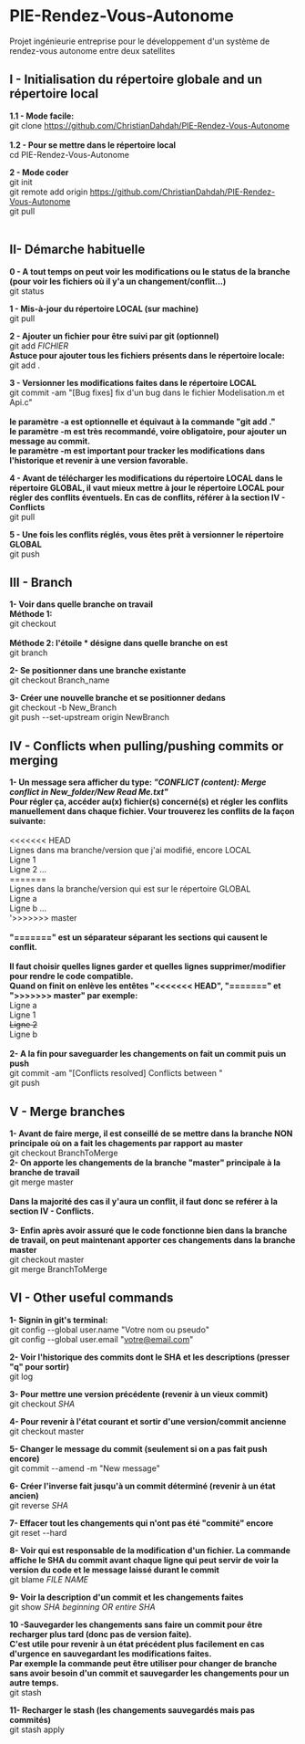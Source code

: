 # PIE-Rendez-Vous-Autonome
Projet ingénieurie entreprise pour le développement d'un système de rendez-vous autonome entre deux satellites


## I - Initialisation du répertoire globale and un répertoire local
<b>  1.1 - Mode facile: </b> <br>
git clone https://github.com/ChristianDahdah/PIE-Rendez-Vous-Autonome <br> <br>
<b> 1.2 - Pour se mettre dans le répertoire local </b> <br>
cd PIE-Rendez-Vous-Autonome <br>

<b> 2 - Mode coder </b> <br>
git init <br>
git remote add origin https://github.com/ChristianDahdah/PIE-Rendez-Vous-Autonome <br>
git pull <br> <br>

## II- Démarche habituelle
<b> 0 - A tout temps on peut voir les modifications ou le status de la branche (pour voir les fichiers où il y'a un changement/conflit...) </b> <br>
git status <br>

<b> 1 - Mis-à-jour du répertoire LOCAL (sur machine) </b> <br>
git pull <br>

<b> 2 - Ajouter un fichier pour être suivi par git (optionnel) </b> <br>
git add *FICHIER* <br>
<b> Astuce pour ajouter tous les fichiers présents dans le répertoire locale: </b> <br>
git add . <br>

<b> 3 - Versionner les modifications faites dans le répertoire LOCAL </b><br>
git commit -am "[Bug fixes] fix d'un bug dans le fichier Modelisation.m et Api.c" <br> <br>
<b> le paramètre -a est optionnelle et équivaut à la commande "git add ." <br>
le paramètre -m est très recommandé, voire obligatoire, pour ajouter un message au commit. <br>
le paramètre -m est important pour tracker les modifications dans l'historique et revenir à une version favorable. </b> <br>

<b> 4 - Avant de télécharger les modifications du répertoire LOCAL dans le répertoire GLOBAL, il vaut mieux mettre à jour le répertoire LOCAL pour régler des conflits éventuels. En cas de conflits, référer à la section IV - Conflicts </b> <br>
git pull <br>

<b> 5 - Une fois les conflits réglés, vous êtes prêt à versionner le répertoire GLOBAL </b> <br>
git push <br>


## III - Branch
<b> 1- Voir dans quelle branche on travail <br>
Méthode 1: </b> <br>
git checkout <br> <br>
<b> Méthode 2: l'étoile * désigne dans quelle branche on est </b> <br>
git branch <br>

<b> 2- Se positionner dans une branche existante </b> <br>
git checkout Branch_name <br>

<b> 3- Créer une nouvelle branche et se positionner dedans </b> <br>
git checkout -b New_Branch <br>
git push --set-upstream origin NewBranch <br>
  

## IV - Conflicts when pulling/pushing commits or merging 
<b> 1- Un message sera afficher du type:  <i> "CONFLICT (content): Merge conflict in New_folder/New Read Me.txt" </i> <br>
Pour régler ça, accéder au(x) fichier(s) concerné(s) et régler les conflits manuellement dans chaque fichier. Vour trouverez les conflits de la façon suivante: </b> <br> <br>
<<<<<<< HEAD <br>
Lignes dans ma branche/version que j'ai modifié, encore LOCAL <br>
Ligne 1 <br>
Ligne 2 ... <br>
======= <br>
Lignes dans la branche/version qui est sur le répertoire GLOBAL <br>
Ligne a <br>
Ligne b ... <br>
'>>>>>>> master <br> <br>
<b> "=======" est un séparateur séparant les sections qui causent le conflit. </b> <br> <br>
<b> Il faut choisir quelles lignes garder et quelles lignes supprimer/modifier pour rendre le code compatible. <br>
  Quand on finit on enlève les entêtes "<<<<<<< HEAD", "=======" et ">>>>>>> master" par exemple: </b> <br>
Ligne a <br>
Ligne 1 <br>
<del> Ligne 2 </del> <br>
Ligne b <br> <br>
<b> 2- A la fin pour saveguarder les changements on fait un commit puis un push </b> <br>
git commit -am "[Conflicts resolved] Conflicts between " <br>
git push <br>


## V - Merge branches
<b> 1- Avant de faire merge, il est conseillé de se mettre dans la branche NON principale où on a fait les chagements par rapport au master </b> <br>
git checkout BranchToMerge <br>
<b> 2- On apporte les changements de la branche "master" principale à la branche de travail </b> <br>
git merge master <br> <br>
<b> Dans la majorité des cas il y'aura un conflit, il faut donc se reférer à la section IV - Conflicts. </b> <br> <br>
<b> 3- Enfin après avoir assuré que le code fonctionne bien dans la branche de travail, on peut maintenant apporter ces changements dans la branche master </b> <br>
git checkout master <br>
git merge BranchToMerge <br>


## VI - Other useful commands
<b> 1- Signin in git's terminal: </b> <br>
git config --global user.name "Votre nom ou pseudo" <br>
git config --global user.email "votre@email.com" <br>

<b> 2- Voir l'historique des commits dont le SHA et les descriptions (presser "q" pour sortir) </b> <br>
git log <br>

<b> 3- Pour mettre une version précédente (revenir à un vieux commit) </b> <br>
git checkout *SHA* <br>

<b> 4- Pour revenir à l'état courant et sortir d'une version/commit ancienne </b> <br>
git checkout master <br>

<b> 5- Changer le message du commit (seulement si on a pas fait push encore) </b> <br>
git commit --amend -m "New message" <br>

<b> 6- Créer l'inverse fait jusqu'à un commit déterminé (revenir à un état ancien) </b> <br>
git reverse *SHA* <br>

<b> 7- Effacer tout les changements qui n'ont pas été "commité" encore </b> <br>
git reset --hard

<b> 8- Voir qui est responsable de la modification d'un fichier. La commande affiche le SHA du commit avant chaque ligne qui peut servir de voir la version du code et le message laissé durant le commit </b> <br>
git blame *FILE NAME* 

<b> 9- Voir la description d'un commit et les changements faites </b> <br>
git show *SHA beginning OR entire SHA* <br>

<b> 10 -Sauvegarder les changements sans faire un commit pour être recharger plus tard (donc pas de version faite). <br>
C'est utile pour revenir à un état précédent plus facilement en cas d'urgence en sauvegardant les modifications faites. <br>
Par exemple la commande peut être utiliser pour changer de branche sans avoir besoin d'un commit et sauvegarder les changements pour un autre temps. </b> <br>
git stash <br>

<b> 11- Recharger le stash (les changements sauvegardés mais pas commités) </b> <br>
git stash apply <br>
